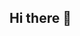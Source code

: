 ## Hi there 👋

<!--
**gikasrm/gikasrm** is a ✨ _special_ ✨ repository because its `README.md` (this file) appears on your GitHub  profil


Boas vindas ao meu perfil 💙💙
Meu nome é Giovanna Machado

Estou estudando na Alura
Estou me desenvolvendo na linguagem JavaScript
Utilizo esse espaço para minha organização e compartilhamento dos meu projetos desenvolvidos
Você pode entrar em contato comigo 📫
gimachado2008@gmail.com

@gikak_m
